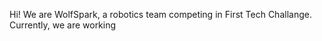Hi! We are WolfSpark, a robotics team competing in First Tech Challange. Currently, we are working 
